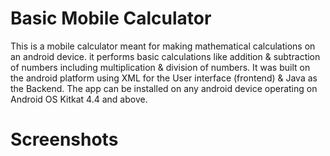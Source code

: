 # Basic Mobile Calculator
This is a mobile calculator meant for making mathematical calculations on an android device. it performs basic calculations like addition & subtraction of numbers including multiplication & division of numbers.
It was built on the android platform using XML for the User interface (frontend) & Java as the Backend.
The app can be installed on any android device operating on Android OS Kitkat 4.4 and above. 


# Screenshots
